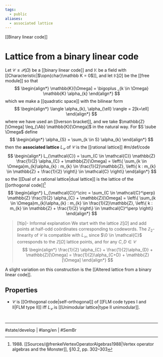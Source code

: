 ```yaml
---
tags:
  - public
aliases:
  - associated lattice
---
```

[[Binary linear code]]
# Lattice from a binary linear code

Let $\mathcal{C} \leq \mathcal{P}(\Omega)$ be a [[binary linear code]] and $\mathbb{K}$ be a field with [[Characteristic|$\opn{char}\mathbb K = 0$]],
and let $\mathbb{K}[\Omega]$ be the [[free module]] so that
$$
\begin{align*}
\mathbb{K}[\Omega] = \bigoplus _{k \in \Omega} \mathbb{K} \alpha_{k}
\end{align*}
$$
which we make a [[quadratic space]] with the bilinear form
$$
\begin{align*}
\langle \alpha_{k}, \alpha_{\ell} \rangle = 2[k=\ell]
\end{align*}
$$
where we have used an [[Iverson bracket]],
and we take $\mathbb{Z}[\Omega] \leq_{\Ab} \mathbb{K}[\Omega]$ in the natural way.
For $S \sube \Omega$ define
$$
\begin{align*}
\alpha_{S} = \sum_{k \in S} \alpha_{k}
\end{align*}
$$
then the **associated lattice** $L_{\mathcal{C}}$ of $\mathcal{C}$ is the [[rational lattice]] #m/def/code
$$
\begin{align*}
L_{\mathcal{C}} = \sum_{C \in \mathcal{C}} \mathbb{Z} \frac{1}{2} \alpha_{C} + \mathbb{Z}[\Omega]
= \left\{  \sum_{k \in \Omega}m_{k}\alpha_{k} : m_{k} \in \frac{1}{2}\mathbb{Z}, \left\{  k : m_{k} \in \mathbb{Z} + \frac{1}{2}  \right\} \in \mathcal{C}  \right\}
\end{align*}
$$
so the [[Dual of a rational lattice|dual lattice]] is the lattice of the [[orthogonal code]][^1988]
$$
\begin{align*}
L_{\mathcal{C}}^\circ = \sum_{C \in \mathcal{C}^\perp} \mathbb{Z} \frac{1}{2} \alpha_{C} + \mathbb{Z}[\Omega]
= \left\{  \sum_{k \in \Omega}m_{k}\alpha_{k} : m_{k} \in \frac{1}{2}\mathbb{Z}, \left\{  k : m_{k} \in \mathbb{Z} + \frac{1}{2}  \right\} \in \mathcal{C}^\perp  \right\}
\end{align*}
$$

> [!tip]- Informal explanation
> We start with the lattice $\mathbb{Z}[\Omega]$ and add points at half-odd coördinates corresponding to codewords.
> The $\mathbb{Z}_{2}$-linearity of $\mathcal{C}$ is compatible with $L_{\mathcal{C}}$,
> since $\0 \in \mathcal{C}$ corresponds to the $\mathbb{Z}[\Omega]$ lattice points, and for any $C,D \in \mathcal{C}$
> $$
> \begin{align*}
> \frac{1}{2} \alpha_{C} + \frac{1}{2}\alpha_{D} + \mathbb{Z}[\Omega] = \frac{1}{2}\alpha_{C+D} + \mathbb{Z}[\Omega]
> \end{align*}
> $$

  [^1988]: 1988\. [[Sources/@frenkelVertexOperatorAlgebras1988|Vertex operator algebras and the Monster]], §10.2, pp. 302–303

A slight variation on this construction is the [[Altered lattice from a binary linear code]].

## Properties

- $\mathcal{C}$ is [[Orthogonal code|self-orthogonal]] of [[FLM code types I and II|FLM type II]] iff $L_{\mathcal{C}}$ is [[Unimodular lattice|type II unimodular]].

#
---
#state/develop | #lang/en | #SemBr
